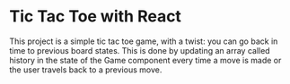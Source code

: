 # Tic Tac Toe with React

This project is a simple tic tac toe game, with a twist: you can go back in time to previous board states. 
This is done by updating an array called history in the state of the Game component every time a move is made or
the user travels back to a previous move.
